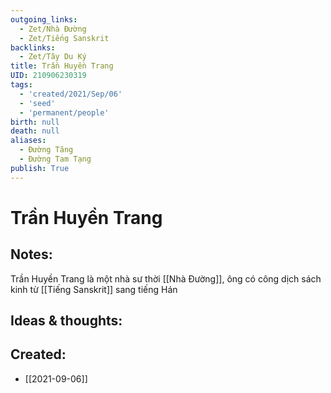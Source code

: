 ```yaml
---
outgoing_links:
  - Zet/Nhà Đường
  - Zet/Tiếng Sanskrit
backlinks:
  - Zet/Tây Du Ký
title: Trần Huyền Trang
UID: 210906230319
tags:
  - 'created/2021/Sep/06'
  - 'seed'
  - 'permanent/people'
birth: null
death: null
aliases:
  - Đường Tăng
  - Đường Tam Tạng
publish: True
---
```

# Trần Huyền Trang

## Notes:
Trần Huyền Trang là một nhà sư thời [[Nhà Đường]], ông có công dịch sách kinh từ [[Tiếng Sanskrit]] sang tiếng Hán

## Ideas & thoughts:

## Created:
- [[2021-09-06]]
